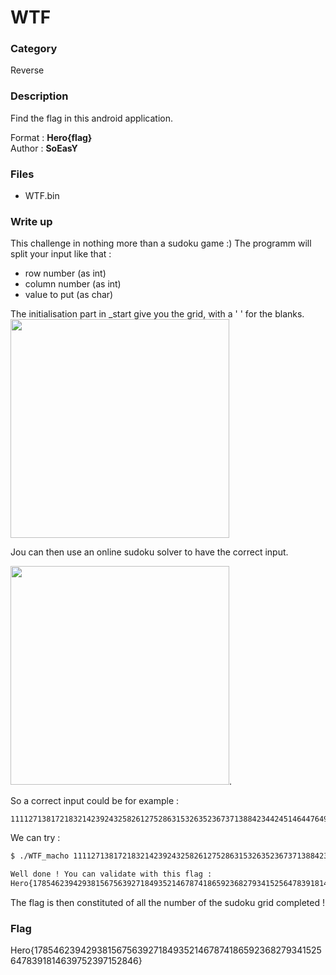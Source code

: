 # WTF

### Category

Reverse

### Description

Find the flag in this android application.

Format : **Hero{flag}**<br>
Author : **SoEasY**

### Files

- WTF.bin

### Write up

This challenge in nothing more than a sudoku game :)
The programm will split your input like that : 
- row number (as int)
- column number (as int)
- value to put (as char)

The initialisation part in \_start give you the grid, with a ' ' for the blanks.
<img src="https://user-images.githubusercontent.com/34216946/115768094-22e2f880-a3aa-11eb-93c1-80f4e558d246.png" width="350" height="350">

Jou can then use an online sudoku solver to have the correct input.

<img src="https://user-images.githubusercontent.com/34216946/115768177-4148f400-a3aa-11eb-85f1-fea2883ddab2.png" width="350" height="350">.

So a correct input could be for example : 
```
111127138172183214239243258261275286315326352367371388423442451464476498524531548556565579593616628632647674681695712744757773789791818834846877885892913929937941955962984
```

We can try : 
```bash
$ ./WTF_macho 111127138172183214239243258261275286315326352367371388423442451464476498524531548556565579593616628632647674681695712744757773789791818834846877885892913929937941955962984

Well done ! You can validate with this flag : 
Hero{178546239429381567563927184935214678741865923682793415256478391814639752397152846}
```

The flag is then constituted of all the number of the sudoku grid completed !

### Flag

Hero{178546239429381567563927184935214678741865923682793415256478391814639752397152846}
